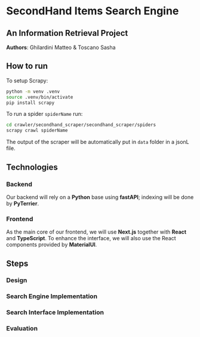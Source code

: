 # SecondHand Items Search Engine

## An Information Retrieval Project

**Authors**: Ghilardini Matteo & Toscano Sasha

## How to run

To setup Scrapy:

```bash
python -m venv .venv
source .venv/bin/activate
pip install scrapy
```

To run a spider `spiderName` run:

```bash
cd crawler/secondhand_scraper/secondhand_scraper/spiders
scrapy crawl spiderName
```
The output of the scraper will be automatically put in `data` folder in a jsonL file.

## Technologies

### Backend

Our backend will rely on a **Python** base using **fastAPI**; indexing will be done by **PyTerrier**.

### Frontend

As the main core of our frontend, we will use **Next.js** together with **React** and **TypeScript**. To enhance the interface, we will also use the React components provided by **MaterialUI**.

## Steps

### Design
<!-- TODO: Add a picture of the design and the working of the application.
How backend will work (backend itself with PyTerrier), how data are handled, structured, and stored. Show also how frontend and backend will communicate together providing a "documentation-like" fo the RestAPI -->

### Search Engine Implementation
<!-- TODO: how the search engine is actually implemented. Related with the design providing more details related with the implementation; also how the data are provided to the frontend.
<!-- TODO: have a look at scrapy.org
RELATED WITH THE BACKEND -->

### Search Interface Implementation
<!-- TODO: how the frontend is implemented -->

### Evaluation
<!-- TODO: How we perform the userEvaluation, what this influence our system,... -->